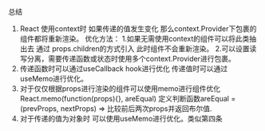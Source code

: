 总结
1. React 使用context时 如果传递的值发生变化 那么context.Provider下包裹的组件都将重新渲染。
优化方法：
1.如果无需使用context的组件可以将此类抽出去 通过 props.children的方式引入 此时组件不会重新渲染。
2.可以设置读写分离，需要传递函数或状态时使用多个context.Provider进行包裹。
3. 传递函数时可以通过useCallback hook进行优化 传递值时可以通过useMemo进行优化。 
4. 对于仅仅根据props进行渲染的组件可以使用memo进行组件优化 React.memo(function(props){}, areEqual)  定义判断函数areEqual = (prevProps, nextProps) => 比较前后两次props并返回布尔值.
5. 对于传递的值为对象时 可以使用useMemo进行优化。类似第四条